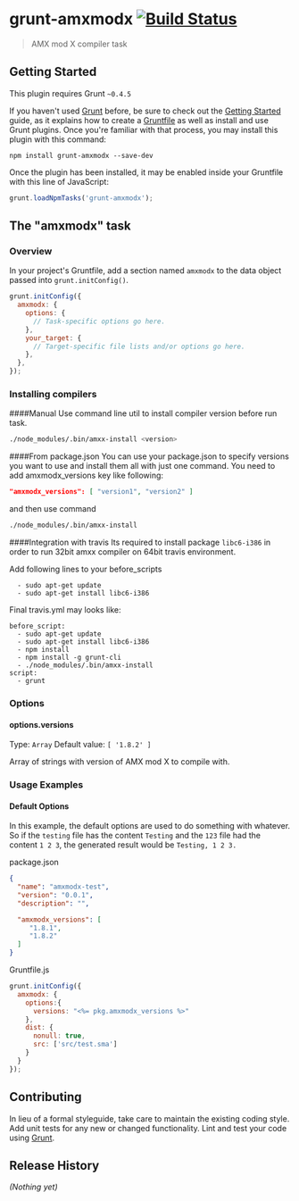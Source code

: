 # grunt-amxmodx [![Build Status](https://travis-ci.org/ertrzyiks/grunt-amxmodx.svg?branch=master)](https://travis-ci.org/ertrzyiks/grunt-amxmodx)

> AMX mod X compiler task

## Getting Started
This plugin requires Grunt `~0.4.5`

If you haven't used [Grunt](http://gruntjs.com/) before, be sure to check out the [Getting Started](http://gruntjs.com/getting-started) guide, as it explains how to create a [Gruntfile](http://gruntjs.com/sample-gruntfile) as well as install and use Grunt plugins. Once you're familiar with that process, you may install this plugin with this command:

```shell
npm install grunt-amxmodx --save-dev
```

Once the plugin has been installed, it may be enabled inside your Gruntfile with this line of JavaScript:

```js
grunt.loadNpmTasks('grunt-amxmodx');
```

## The "amxmodx" task

### Overview
In your project's Gruntfile, add a section named `amxmodx` to the data object passed into `grunt.initConfig()`.

```js
grunt.initConfig({
  amxmodx: {
    options: {
      // Task-specific options go here.
    },
    your_target: {
      // Target-specific file lists and/or options go here.
    },
  },
});
```

### Installing compilers

####Manual
Use command line util to install compiler version before run task.

```bash
./node_modules/.bin/amxx-install <version>
```

####From package.json
You can use your package.json to specify versions you want to use and install them all with just one command. 
You need to add amxmodx_versions key like following:

```json
"amxmodx_versions": [ "version1", "version2" ]
```

and then use command

```bash
./node_modules/.bin/amxx-install
```

####Integration with travis
Its required to install package `libc6-i386` in order to run 32bit amxx compiler on 64bit travis environment.

Add following lines to your before_scripts

```
  - sudo apt-get update
  - sudo apt-get install libc6-i386
```

Final travis.yml may looks like:
```
before_script:
  - sudo apt-get update
  - sudo apt-get install libc6-i386
  - npm install
  - npm install -g grunt-cli
  - ./node_modules/.bin/amxx-install
script:
  - grunt
```

### Options

#### options.versions
Type: `Array`
Default value: `[ '1.8.2' ]`

Array of strings with version of AMX mod X to compile with.

### Usage Examples

#### Default Options
In this example, the default options are used to do something with whatever. So if the `testing` file has the content `Testing` and the `123` file had the content `1 2 3`, the generated result would be `Testing, 1 2 3.`

package.json
```json
{
  "name": "amxmodx-test",
  "version": "0.0.1",
  "description": "",

  "amxmodx_versions": [
     "1.8.1",
     "1.8.2"
  ]
}
```

Gruntfile.js
```js
grunt.initConfig({
  amxmodx: {
    options:{
      versions: "<%= pkg.amxmodx_versions %>"
    },
    dist: {
      nonull: true,
      src: ['src/test.sma']
    }
  }
});
```


## Contributing
In lieu of a formal styleguide, take care to maintain the existing coding style. Add unit tests for any new or changed functionality. Lint and test your code using [Grunt](http://gruntjs.com/).

## Release History
_(Nothing yet)_
